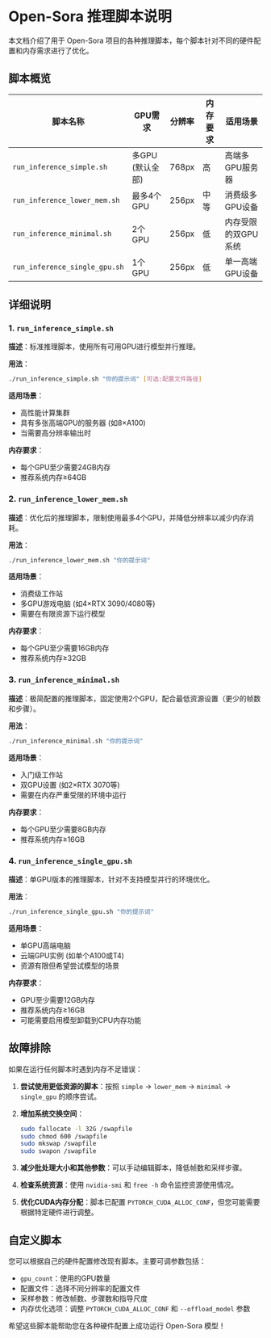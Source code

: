 # Open-Sora 推理脚本说明

本文档介绍了用于 Open-Sora 项目的各种推理脚本，每个脚本针对不同的硬件配置和内存需求进行了优化。

## 脚本概览

| 脚本名称 | GPU需求 | 分辨率 | 内存要求 | 适用场景 |
|---------|--------|-------|---------|---------|
| `run_inference_simple.sh` | 多GPU (默认全部) | 768px | 高 | 高端多GPU服务器 |
| `run_inference_lower_mem.sh` | 最多4个GPU | 256px | 中等 | 消费级多GPU设备 |
| `run_inference_minimal.sh` | 2个GPU | 256px | 低 | 内存受限的双GPU系统 |
| `run_inference_single_gpu.sh` | 1个GPU | 256px | 低 | 单一高端GPU设备 |

## 详细说明

### 1. `run_inference_simple.sh`

**描述**：标准推理脚本，使用所有可用GPU进行模型并行推理。

**用法**：
```bash
./run_inference_simple.sh "你的提示词" [可选:配置文件路径]
```

**适用场景**：
- 高性能计算集群
- 具有多张高端GPU的服务器 (如8×A100)
- 当需要高分辨率输出时

**内存要求**：
- 每个GPU至少需要24GB内存
- 推荐系统内存≥64GB

### 2. `run_inference_lower_mem.sh`

**描述**：优化后的推理脚本，限制使用最多4个GPU，并降低分辨率以减少内存消耗。

**用法**：
```bash
./run_inference_lower_mem.sh "你的提示词"
```

**适用场景**：
- 消费级工作站
- 多GPU游戏电脑 (如4×RTX 3090/4080等)
- 需要在有限资源下运行模型

**内存要求**：
- 每个GPU至少需要16GB内存
- 推荐系统内存≥32GB

### 3. `run_inference_minimal.sh`

**描述**：极简配置的推理脚本，固定使用2个GPU，配合最低资源设置（更少的帧数和步骤）。

**用法**：
```bash
./run_inference_minimal.sh "你的提示词"
```

**适用场景**：
- 入门级工作站
- 双GPU设置 (如2×RTX 3070等)
- 需要在内存严重受限的环境中运行

**内存要求**：
- 每个GPU至少需要8GB内存
- 推荐系统内存≥16GB

### 4. `run_inference_single_gpu.sh`

**描述**：单GPU版本的推理脚本，针对不支持模型并行的环境优化。

**用法**：
```bash
./run_inference_single_gpu.sh "你的提示词"
```

**适用场景**：
- 单GPU高端电脑
- 云端GPU实例 (如单个A100或T4)
- 资源有限但希望尝试模型的场景

**内存要求**：
- GPU至少需要12GB内存
- 推荐系统内存≥16GB
- 可能需要启用模型卸载到CPU内存功能

## 故障排除

如果在运行任何脚本时遇到内存不足错误：

1. **尝试使用更低资源的脚本**：按照 `simple` → `lower_mem` → `minimal` → `single_gpu` 的顺序尝试。

2. **增加系统交换空间**：
   ```bash
   sudo fallocate -l 32G /swapfile
   sudo chmod 600 /swapfile
   sudo mkswap /swapfile
   sudo swapon /swapfile
   ```

3. **减少批处理大小和其他参数**：可以手动编辑脚本，降低帧数和采样步骤。

4. **检查系统资源**：使用 `nvidia-smi` 和 `free -h` 命令监控资源使用情况。

5. **优化CUDA内存分配**：脚本已配置 `PYTORCH_CUDA_ALLOC_CONF`，但您可能需要根据特定硬件进行调整。

## 自定义脚本

您可以根据自己的硬件配置修改现有脚本。主要可调参数包括：

- `gpu_count`：使用的GPU数量
- 配置文件：选择不同分辨率的配置文件
- 采样参数：修改帧数、步骤数和指导尺度
- 内存优化选项：调整 `PYTORCH_CUDA_ALLOC_CONF` 和 `--offload_model` 参数

希望这些脚本能帮助您在各种硬件配置上成功运行 Open-Sora 模型！ 